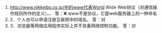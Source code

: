 1. http://www.nikkeibp.co.jp/中的www代表World Wide Web协议（对通信操作规则所作的定义）。、
    答：❌ www不是协议，它是web服务器上的一种命名
2. 2．个人也可以申请注册互联网中的域名。
    答：对
3. 3．浏览器等网络应用程序实际上并不具备网络控制功能。
    答：对